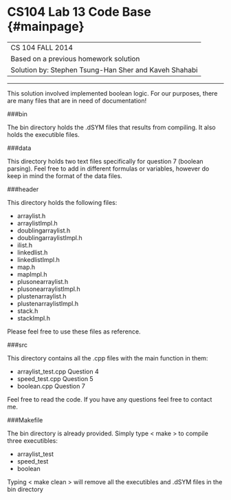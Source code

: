 CS104 Lab 13 Code Base                         {#mainpage}
======================

|                                                        |
| :------------------------------------------------------|
|  CS 104 FALL 2014									 |
|  Based on a previous homework solution 							 |
|  Solution by: Stephen Tsung-Han Sher and Kaveh Shahabi |
----------------------------------------------------------

This solution involved implemented boolean logic.  For our purposes,
there are many files that are in need of documentation!

###bin

The bin directory holds the .dSYM files 
that results from compiling. It also 
holds the executible files.

###data

This directory holds two text files 
specifically for question 7 (boolean 
parsing). Feel free to add in different 
formulas or variables, however do keep 
in mind the format of the data files. 

###header

This directory holds the following files:

 + arraylist.h
 + arraylistImpl.h
 + doublingarraylist.h
 + doublingarraylistImpl.h
 + ilist.h
 + linkedlist.h
 + linkedlistImpl.h
 + map.h
 + mapImpl.h
 + plusonearraylist.h
 + plusonearraylistImpl.h
 + plustenarraylist.h
 + plustenarraylistImpl.h
 + stack.h
 + stackImpl.h

Please feel free to use these files as reference. 

###src

This directory contains all the .cpp files 
with the main function in them:

 + arraylist_test.cpp		Question 4
 + speed_test.cpp			Question 5
 + boolean.cpp				Question 7

Feel free to read the code. If you have any questions feel free to contact me.

###Makefile

The bin directory is already provided. Simply 
type < make > to compile three executibles:

 + arraylist_test
 + speed_test
 + boolean

Typing < make clean > will remove all the 
executibles and .dSYM files in the bin directory